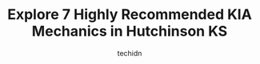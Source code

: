 ---
layout: ampstory
image: https://images.unsplash.com/photo-1653047257661-fbf6d8f1129c?ixlib=rb-4.0.3&ixid=MnwxMjA3fDB8MHxwaG90by1wYWdlfHx8fGVufDB8fHx8&auto=format&fit=crop&w=640&h=853&q=80
author: techidn
featured: false
description: Looking for reliable and skilled KIA Mechanic in Hutchinson KS, USA? Your search ends here with the 7 best KIA Mechanic in town. With their expertise and commitment to delivering exceptional
title: Explore 7 Highly Recommended KIA Mechanics in Hutchinson KS
cover:
   title: Explore 7 Highly Recommended KIA Mechanics in Hutchinson KS
   subtitle: Rickpate
   background: https://images.unsplash.com/photo-1653047257661-fbf6d8f1129c?ixlib=rb-4.0.3&ixid=MnwxMjA3fDB8MHxwaG90by1wYWdlfHx8fGVufDB8fHx8&auto=format&fit=crop&w=640&h=853&q=80

pages: 
 - layout: thirds
   top: <h1>#1 Midway Motors Chevrolet of Hutchinson</h1>
   bottom: "<p>Thank you Spencer Golden for helping us, its nice to have a salesman treat you as a friend and actually help you. You helped us find the vehicle that was right for us.</p>"
   background: https://www.knot35.com/toplist/wp-content/uploads/2023/06/best-kia-mechanic-1-in-hutchinson-ks-1685834596.jpeg
   backgroundblur: true
 - layout: thirds
   top: <h1>#2 Conklin Buick GMC Hutchinson</h1>
   bottom: "<p>1400 E 11th Ave, Hutchinson, KS 67501, United States</p>"
   background: https://www.knot35.com/toplist/wp-content/uploads/2023/06/best-kia-mechanic-2-in-hutchinson-ks-1685834597.jpeg
   cta:
      link: https://www.knot35.com/toplist/explore-7-highly-recommended-kia-mechanics-in-hutchinson-ks/
      text: Explore 7 Highly Recommended KIA Mechanics in Hutchinson KS
 - layout: thirds
   top: <h1>#3 Meineke Car Care Center</h1>
   bottom: "<p>1223 E 30th Ave, Hutchinson, KS 67502, United States</p>"
   background: https://www.knot35.com/toplist/wp-content/uploads/2023/06/best-kia-mechanic-3-in-hutchinson-ks-1685834597.jpeg
   cta:
      link: https://www.knot35.com/toplist/explore-7-highly-recommended-kia-mechanics-in-hutchinson-ks/
      text: Explore 7 Highly Recommended KIA Mechanics in Hutchinson KS
 - layout: thirds
   top: <h1>#4 Allen Samuels Chrysler Jeep Dodge Ram of Hutchinson</h1>
   bottom: "<p>1421 E 30th Ave, Hutchinson, KS 67502, United States</p>"
   background: https://images.unsplash.com/photo-1510906594845-bc082582c8cc?ixlib=rb-4.0.3&ixid=MnwxMjA3fDB8MHxwaG90by1wYWdlfHx8fGVufDB8fHx8&auto=format&fit=crop&w=640&h=853&q=80
   cta:
      link: https://www.knot35.com/toplist/explore-7-highly-recommended-kia-mechanics-in-hutchinson-ks/
      text: Explore 7 Highly Recommended KIA Mechanics in Hutchinson KS
 - layout: thirds
   top: <h1>#5 Quality Body Shop</h1>
   bottom: "<p>6209 W Morgan Ave, Hutchinson, KS 67501, United States</p>"
   background: https://images.unsplash.com/photo-1580610447943-1bfbef5efe07?ixlib=rb-4.0.3&ixid=MnwxMjA3fDB8MHxwaG90by1wYWdlfHx8fGVufDB8fHx8&auto=format&fit=crop&w=640&h=853&q=80
   cta:
      link: https://www.knot35.com/toplist/explore-7-highly-recommended-kia-mechanics-in-hutchinson-ks/
      text: Explore 7 Highly Recommended KIA Mechanics in Hutchinson KS
 - layout: thirds
   top: <h1>#6 Red Rock Auto Center, Inc.</h1>
   bottom: "<p>200 N Main St, South Hutchinson, KS 67505, United States</p>"
   background: https://images.unsplash.com/photo-1522441815192-d9f04eb0615c?ixlib=rb-4.0.3&ixid=MnwxMjA3fDB8MHxwaG90by1wYWdlfHx8fGVufDB8fHx8&auto=format&fit=crop&w=640&h=853&q=80
   cta:
      link: https://www.knot35.com/toplist/explore-7-highly-recommended-kia-mechanics-in-hutchinson-ks/
      text: Explore 7 Highly Recommended KIA Mechanics in Hutchinson KS
 - layout: thirds
   top: <h1>#7 Midwest Toyota</h1>
   bottom: "<p>1100 E 30th Ave, Hutchinson, KS 67502, United States</p>"
   background: https://images.unsplash.com/photo-1564951434112-64d74cc2a2d7?ixlib=rb-4.0.3&ixid=MnwxMjA3fDB8MHxwaG90by1wYWdlfHx8fGVufDB8fHx8&auto=format&fit=crop&w=640&h=853&q=80
   cta:
      link: https://www.knot35.com/toplist/explore-7-highly-recommended-kia-mechanics-in-hutchinson-ks/
      text: Explore 7 Highly Recommended KIA Mechanics in Hutchinson KS
 - layout: thirds
   middle: Continue reading...
   background: https://images.unsplash.com/photo-1515405295579-ba7b45403062?ixlib=rb-4.0.3&ixid=MnwxMjA3fDB8MHxwaG90by1wYWdlfHx8fGVufDB8fHx8&auto=format&fit=crop&w=640&h=853&q=80
   cta:
      link: https://www.knot35.com/toplist/explore-7-highly-recommended-kia-mechanics-in-hutchinson-ks/
      text: Explore 7 Highly Recommended KIA Mechanics in Hutchinson KS
      
---